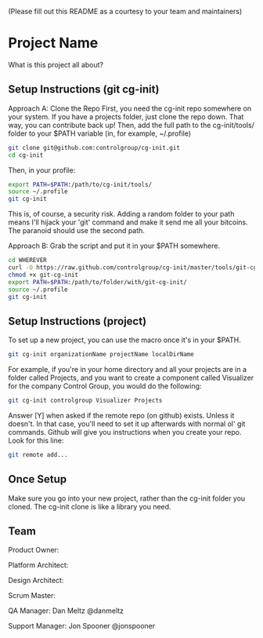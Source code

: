 (Please fill out this README as a courtesy to your team and maintainers)


Project Name
=============
What is this project all about? 


Setup Instructions (git cg-init)
--------------------------------
Approach A: Clone the Repo
First, you need the cg-init repo somewhere on your system. If you have a projects folder, just clone the repo down. That way, you can contribute back up! 
Then, add the full path to the cg-init/tools/ folder to your $PATH variable (in, for example, ~/.profile)

```bash
git clone git@github.com:controlgroup/cg-init.git
cd cg-init
```
Then, in your profile:

```bash
export PATH=$PATH:/path/to/cg-init/tools/
source ~/.profile
git cg-init
```

This is, of course, a security risk. Adding a random folder to your path means I'll hijack your 'git' command and make it send me all your bitcoins. 
The paranoid should use the second path.

Approach B: Grab the script and put it in your $PATH somewhere.
```bash
cd WHEREVER
curl -O https://raw.github.com/controlgroup/cg-init/master/tools/git-cg-init
chmod +x git-cg-init
export PATH=$PATH:/path/to/folder/with/git-cg-init/
source ~/.profile
git cg-init
```

Setup Instructions (project)
--------------------------------
To set up a new project, you can use the macro once it's in your $PATH. 

```bash
git cg-init organizationName projectName localDirName
```

For example, if you're in your home directory and all your projects are in a folder called Projects, and you want to create a component called Visualizer for the company Control Group, you would do the following:

```bash
git cg-init controlgroup Visualizer Projects
```

Answer [Y] when asked if the remote repo (on github) exists. Unless it doesn't. In that case, you'll need to set it up afterwards with normal ol' git commands. Github will give you instructions when you create your repo. Look for this line:
```bash
git remote add...
```


Once Setup
-----------
Make sure you go into your new project, rather than the cg-init folder you cloned. The cg-init clone is like a library you need.








Team
----
Product Owner: 

Platform Architect:

Design Architect:

Scrum Master:

QA Manager: Dan Meltz @danmeltz

Support Manager: Jon Spooner @jonspooner

